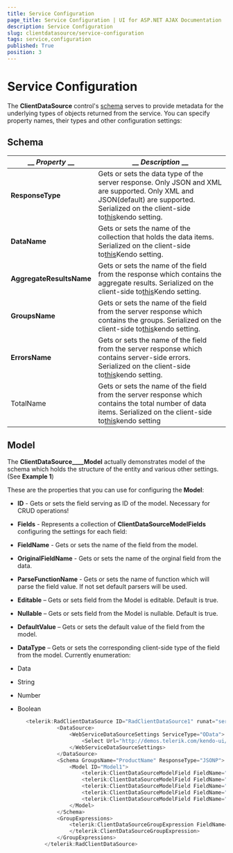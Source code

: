 ```yaml
---
title: Service Configuration
page_title: Service Configuration | UI for ASP.NET AJAX Documentation
description: Service Configuration
slug: clientdatasource/service-configuration
tags: service,configuration
published: True
position: 3
---
```


# Service Configuration



The __ClientDataSource__ control's [schema](http://docs.telerik.com/kendo-ui/api/framework/datasource#configuration-schema) serves to provide metadata for the underlying types of objects returned from the service. You can specify property names, their types and other configuration settings:

## Schema


|  __ *Property* __  |  __ *Description* __  |
| ------ | ------ |
| __ResponseType__ |Gets or sets the data type of the server response. Only JSON and XML are supported. Only XML and JSON(default) are supported. Serialized on the client-side to[this](http://docs.telerik.com/kendo-ui/api/framework/datasource#configuration-schema.type)kendo setting.|
| __DataName__ |Gets or sets the name of the collection that holds the data items. Serialized on the client-side to[this](http://docs.telerik.com/kendo-ui/api/framework/datasource#configuration-schema.data)Kendo setting.|
| __AggregateResultsName__ |Gets or sets the name of the field from the response which contains the aggregate results. Serialized on the client-side to[this](http://docs.telerik.com/kendo-ui/api/framework/datasource#configuration-schema.aggregates)Kendo setting.|
| __GroupsName__ |Gets or sets the name of the field from the server response which contains the groups. Serialized on the client-side to[this](http://docs.telerik.com/kendo-ui/api/framework/datasource#configuration-schema.groups)kendo setting.|
| __ErrorsName__ |Gets or sets the name of the field from the server response which contains server-side errors. Serialized on the client-side to[this](http://docs.telerik.com/kendo-ui/api/framework/datasource#configuration-schema.errors)kendo setting.|
|TotalName|Gets or sets the name of the field from the server response which contains the total number of data items. Serialized on the client-side to[this](http://docs.telerik.com/kendo-ui/api/framework/datasource#configuration-schema.total)kendo setting|

## Model

The __ClientDataSource____Model__ actually demonstrates model of the schema which holds the structure of the entity and various other settings.(See __Example 1__)

These are the properties that you can use for configuring the __Model__:

* __ID__ - Gets or sets the field serving as ID of the model. Necessary for CRUD operations!

* __Fields__ - Represents a collection of __ClientDataSourceModelFields__ configuring the settings for each field:

* __FieldName__ - Gets or sets the name of the field from the model.

* __OriginalFieldName__ - Gets or sets the name of the orginal field from the data.

* __ParseFunctionName__ - Gets or sets the name of function which will parse the field value. If not set default parsers will be used.

* __Editable__ – Gets or sets field from the Model is editable. Default is true.

* __Nullable__ – Gets or sets field from the Model is nullable. Default is true.

* __DefaultValue__ – Gets or sets the default value of the field from the model.

* __DataType__ – Gets or sets the corresponding client-side type of the field from the model. Currently enumeration:

* Data

* String

* Number

* Boolean

````C#
	  <telerik:RadClientDataSource ID="RadClientDataSource1" runat="server">
	            <DataSource>
	                <WebServiceDataSourceSettings ServiceType="OData">
	                    <Select Url="http://demos.telerik.com/kendo-ui/service/Northwind.svc/Products" DataType="JSONP" />
	                </WebServiceDataSourceSettings>
	            </DataSource>
	            <Schema GroupsName="ProductName" ResponseType="JSONP">
	                <Model ID="Model1">
	                    <telerik:ClientDataSourceModelField FieldName="ProductName" DataType="String" Editable="true" IgnoreCase="true" />
	                    <telerik:ClientDataSourceModelField FieldName="QuantityPerUnit" DataType="String" Nullable="false" />
	                    <telerik:ClientDataSourceModelField FieldName="UnitPrice" DataType="Number" DataType="Number"  />
	                    <telerik:ClientDataSourceModelField FieldName="UnitsInStock" DataType="Number" />
	                    <telerik:ClientDataSourceModelField FieldName="Discontinued" DataType="Boolean" />
	                </Model>
	            </Schema>
	            <GroupExpressions>
	                <telerik:ClientDataSourceGroupExpression FieldName="ProductName">
	                </telerik:ClientDataSourceGroupExpression>
	            </GroupExpressions>
	        </telerik:RadClientDataSource>
	
````


